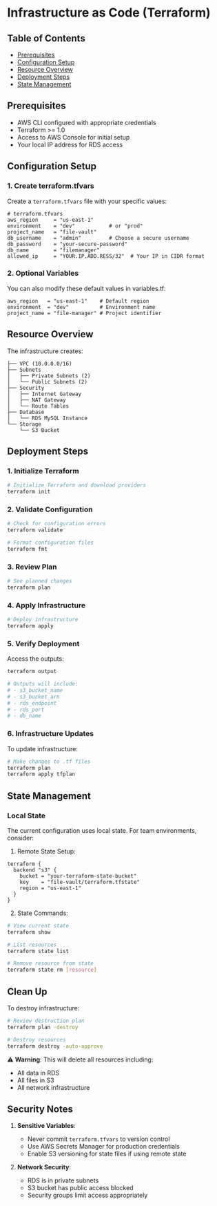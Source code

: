 # Infrastructure as Code (Terraform)

## Table of Contents
- [Prerequisites](#prerequisites)
- [Configuration Setup](#configuration-setup)
- [Resource Overview](#resource-overview)
- [Deployment Steps](#deployment-steps)
- [State Management](#state-management)

## Prerequisites

- AWS CLI configured with appropriate credentials
- Terraform >= 1.0
- Access to AWS Console for initial setup
- Your local IP address for RDS access

## Configuration Setup

### 1. Create terraform.tfvars

Create a `terraform.tfvars` file with your specific values:

```hcl
# terraform.tfvars
aws_region     = "us-east-1"
environment    = "dev"           # or "prod"
project_name   = "file-vault"
db_username    = "admin"         # Choose a secure username
db_password    = "your-secure-password"
db_name        = "filemanager"
allowed_ip     = "YOUR.IP.ADD.RESS/32"  # Your IP in CIDR format
```

### 2. Optional Variables

You can also modify these default values in variables.tf:
```hcl
aws_region   = "us-east-1"    # Default region
environment  = "dev"          # Environment name
project_name = "file-manager" # Project identifier
```

## Resource Overview

The infrastructure creates:

```plaintext
├── VPC (10.0.0.0/16)
├── Subnets
│   ├── Private Subnets (2)
│   └── Public Subnets (2)
├── Security
│   ├── Internet Gateway
│   ├── NAT Gateway
│   └── Route Tables
├── Database
│   └── RDS MySQL Instance
└── Storage
    └── S3 Bucket
```

## Deployment Steps

### 1. Initialize Terraform

```bash
# Initialize Terraform and download providers
terraform init
```

### 2. Validate Configuration

```bash
# Check for configuration errors
terraform validate

# Format configuration files
terraform fmt
```

### 3. Review Plan

```bash
# See planned changes
terraform plan
```

### 4. Apply Infrastructure

```bash
# Deploy infrastructure
terraform apply
```

### 5. Verify Deployment

Access the outputs:
```bash
terraform output

# Outputs will include:
# - s3_bucket_name
# - s3_bucket_arn
# - rds_endpoint
# - rds_port
# - db_name
```

### 6. Infrastructure Updates

To update infrastructure:
```bash
# Make changes to .tf files
terraform plan
terraform apply tfplan
```

## State Management

### Local State
The current configuration uses local state. For team environments, consider:

1. Remote State Setup:
```hcl
terraform {
  backend "s3" {
    bucket = "your-terraform-state-bucket"
    key    = "file-vault/terraform.tfstate"
    region = "us-east-1"
  }
}
```

2. State Commands:
```bash
# View current state
terraform show

# List resources
terraform state list

# Remove resource from state
terraform state rm [resource]
```

## Clean Up

To destroy infrastructure:
```bash
# Review destruction plan
terraform plan -destroy

# Destroy resources
terraform destroy -auto-approve
```

⚠️ **Warning**: This will delete all resources including:
- All data in RDS
- All files in S3
- All network infrastructure

## Security Notes

1. **Sensitive Variables**:
   - Never commit `terraform.tfvars` to version control
   - Use AWS Secrets Manager for production credentials
   - Enable S3 versioning for state files if using remote state

2. **Network Security**:
   - RDS is in private subnets
   - S3 bucket has public access blocked
   - Security groups limit access appropriately